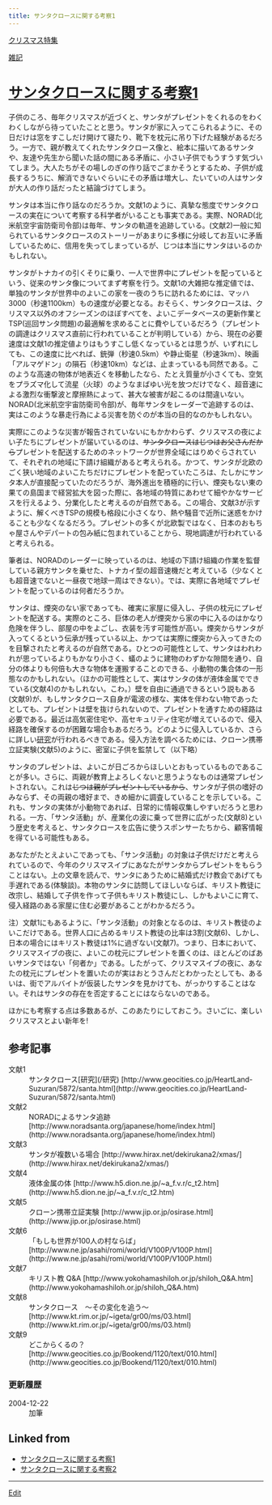 ```yaml
---
title: サンタクロースに関する考察1
---
```



[クリスマス特集](/クリスマス特集)

[雑記](/雑記)


# [サンタクロースに関する考察1](/サンタクロースに関する考察1)

子供のころ、毎年クリスマスが近づくと、サンタがプレゼントをくれるのをわくわくしながら待っていたことと思う。サンタが家に入ってこられるように、その日だけは窓をすこしだけ開けて寝たり、靴下を枕元に吊り下げた経験があるだろう。一方で、親が教えてくれたサンタクロース像と、絵本に描いてあるサンタや、友達や先生から聞いた話の間にある矛盾に、小さい子供でもうすうす気づいてしまう。大人たちがその場しのぎの作り話でごまかそうとするため、子供が成長するうちに、解消できないぐらいにその矛盾は増大し、たいていの人はサンタが大人の作り話だったと結論づけてしまう。



サンタは本当に作り話なのだろうか。文献1のように、真摯な態度でサンタクロースの実在について考察する科学者がいることも事実である。実際、NORAD(北米航空宇宙防衛司令部)は毎年、サンタの軌道を追跡している。(文献2)一般に知られているサンタクロースのストーリーがあまりに多様に分岐してお互いに矛盾しているために、信用を失ってしまっているが、じつは本当にサンタはいるのかもしれない。



サンタがトナカイの引くそりに乗り、一人で世界中にプレゼントを配っているという、従来のサンタ像についてまず考察を行う。文献1の大雑把な推定値では、単独のサンタが世界中のよいこの家を一夜のうちに訪れるためには、マッハ3000（秒速1100km）もの速度が必要となる。おそらく、サンタクロースは、クリスマス以外のオフシーズンのほぼすべてを、よいこデータベースの更新作業とTSP(巡回サンタ問題)の最適解を求めることに費やしているだろう（プレゼントの調達はクリスマス直前に行われていることが判明している）から、現在の必要速度は文献1の推定値よりはもうすこし低くなっているとは思うが、いずれにしても、この速度に比べれば、銃弾（秒速0.5km）や静止衛星（秒速3km）、映画「アルマゲドン」の隕石（秒速10km）などは、止まっているも同然である。このような高速の物体が地表近くを移動したなら、たとえ質量が小さくても、空気をプラズマ化して流星（火球）のようなまばゆい光を放つだけでなく、超音速による激烈な衝撃波と摩擦熱によって、甚大な被害が起こるのは間違いない。NORAD(北米航空宇宙防衛司令部)が、毎年サンタをレーダーで追跡するのは、実はこのような暴走行為による災害を防ぐのが本当の目的なのかもしれない。



実際にこのような災害が報告されていないにもかかわらず、クリスマスの夜によい子たちにプレゼントが届いているのは、~~サンタクロースはじつはお父さんだから~~プレゼントを配送するためのネットワークが世界全域にはりめぐらされていて、それぞれの地域に下請け組織があると考えられる。かつて、サンタが北欧のごく狭い地域のよいこたちだけにプレゼントを配っていたころは、たしかにサンタ本人が直接配っていたのだろうが、海外進出を積極的に行い、煙突もない東の果ての島国まで経営拡大を図った際に、各地域の特質にあわせて細やかなサービスを行えるよう、分業化したと考えるのが自然である。この場合、文献3が示すように、解くべきTSPの規模も格段に小さくなり、熱や騒音で近所に迷惑をかけることも少なくなるだろう。プレゼントの多くが北欧製ではなく、日本のおもちゃ屋さんやデパートの包み紙に包まれていることから、現地調達が行われていると考えられる。



筆者は、NORADのレーダーに映っているのは、地域の下請け組織の作業を監督している親方サンタを乗せた、トナカイ型の超音速機だと考えている（少なくとも超音速でないと一昼夜で地球一周はできない）。では、実際に各地域でプレゼントを配っているのは何者だろうか。



サンタは、煙突のない家であっても、確実に家屋に侵入し、子供の枕元にプレゼントを配送する。実際のところ、巨体の老人が煙突から家の中に入るのはかなり危険を伴うし、部屋の中をよごし、衣装を汚す可能性が高い。煙突からサンタが入ってくるという伝承が残っている以上、かつては実際に煙突から入ってきたのを目撃されたと考えるのが自然である。ひとつの可能性として、サンタはわれわれが思っているよりもかなり小さく、蟻のように建物のわずかな隙間を通り、自分の体よりも何倍も大きな物体を運搬することのできる、小動物の集合体の一形態なのかもしれない。（ほかの可能性として、実はサンタの体が液体金属でできている(文献4)のかもしれない。こわ。）壁を自由に通過できるという説もある(文献9)が、もしサンタクロース自身が電波の様な、実体を伴わない物であったとしても、プレゼントは壁を抜けられないので、プレゼントを通すための経路は必要である。最近は高気密住宅や、高セキュリティ住宅が増えているので、侵入経路を確保するのが困難な場合もあるだろう。どのように侵入しているか、さらに詳しい[研究](/研究)が行われるべきである。侵入方法を調べるためには、クローン携帯立証実験(文献5)のように、密室に子供を監禁して（以下略）



サンタのプレゼントは、よいこが日ごろからほしいとおもっているものであることが多い。さらに、両親が教育上よろしくないと思うようなものは通常プレゼントされない。これは~~じつは親がプレゼントしているから~~、サンタが子供の嗜好のみならず、その両親の嗜好まで、きめ細かに調査していることを示している。これも、サンタの実体が小動物であれば、日常的に情報収集しやすいだろうと思われる。一方、「サンタ活動」が、産業化の波に乗って世界に広がった(文献8)という歴史を考えると、サンタクロースを広告に使うスポンサーたちから、顧客情報を得ている可能性もある。



あなたがたとえよいこであっても、「サンタ活動」の対象は子供だけだと考えられているので、今年のクリスマスイブにあなたがサンタからプレゼントをもらうことはない。上の文章を読んで、サンタにあうために結婚式だけ教会であげても手遅れである(体験談)。本物のサンタに訪問してほしいならば、キリスト教徒に改宗し、結婚して子供を作って子供もキリスト教徒にし、しかもよいこに育て、侵入経路のある家屋に住む必要があることがわかるだろう。



注）文献1にもあるように、「サンタ活動」の対象となるのは、キリスト教徒のよいこだけである。世界人口に占めるキリスト教徒の比率は3割(文献6)、しかし、日本の場合にはキリスト教徒は1%に過ぎない(文献7)。つまり、日本において、クリスマスイブの夜に、よいこの枕元にプレゼントを置くのは、ほとんどのばあいサンタではない「何者か」である。したがって、クリスマスイブの夜に、あなたの枕元にプレゼントを置いたのが実はおとうさんだとわかったとしても、あるいは、街でアルバイトが仮装したサンタを見かけても、がっかりすることはない。それはサンタの存在を否定することにはならないのである。



ほかにも考察する点は多数あるが、このあたりにしておこう。さいごに、楽しいクリスマスとよい新年を!




## 参考記事

<dl>
  <dt>文献1</dt><dd>サンタクロース[研究](/研究) [http://www.geocities.co.jp/HeartLand-Suzuran/5872/santa.html](http://www.geocities.co.jp/HeartLand-Suzuran/5872/santa.html)
</dd>
  <dt>文献2</dt><dd>NORADによるサンタ追跡 [http://www.noradsanta.org/japanese/home/index.html](http://www.noradsanta.org/japanese/home/index.html)
</dd>
  <dt>文献3</dt><dd>サンタが複数いる場合 [http://www.hirax.net/dekirukana2/xmas/](http://www.hirax.net/dekirukana2/xmas/)
</dd>
  <dt>文献4</dt><dd>液体金属の体 [http://www.h5.dion.ne.jp/~a_f.v.r/c_t2.htm](http://www.h5.dion.ne.jp/~a_f.v.r/c_t2.htm)
</dd>
  <dt>文献5</dt><dd>クローン携帯立証実験 [http://www.jip.or.jp/osirase.html](http://www.jip.or.jp/osirase.html)
</dd>
  <dt>文献6</dt><dd>「もしも世界が100人の村ならば」　[http://www.ne.jp/asahi/romi/world/V100P/V100P.html](http://www.ne.jp/asahi/romi/world/V100P/V100P.html)
</dd>
  <dt>文献7</dt><dd>キリスト教 Q&A [http://www.yokohamashiloh.or.jp/shiloh_Q&A.htm](http://www.yokohamashiloh.or.jp/shiloh_Q&A.htm)
</dd>
  <dt>文献8</dt><dd>サンタクロース　〜その変化を追う〜 [http://www.kt.rim.or.jp/~igeta/gr00/ms/03.html](http://www.kt.rim.or.jp/~igeta/gr00/ms/03.html)
</dd>
  <dt>文献9</dt><dd>どこからくるの？ [http://www.geocities.co.jp/Bookend/1120/text/010.html](http://www.geocities.co.jp/Bookend/1120/text/010.html)
</dd>
</dl>

### 更新履歴

<dl>
  <dt>2004-12-22</dt><dd>加筆
</dd>
</dl>




## Linked from

* [サンタクロースに関する考察1](/サンタクロースに関する考察1)
* [サンタクロースに関する考察2](/サンタクロースに関する考察2)


----

[Edit](https://github.com/vitroid/vitroid.github.io/edit/master/MD/サンタクロースに関する考察1.md)


